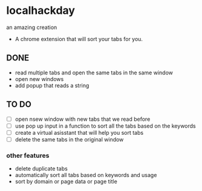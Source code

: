 # localhackday
an amazing creation

* A chrome extension that will sort your tabs for you.

## DONE
* read multiple tabs and open the same tabs in the same window
* open new windows
* add popup that reads a string 

## TO DO
- [ ] open nsew window with new tabs that we read before
- [ ] use pop up input in a function to sort all the tabs based on the keywords
- [ ] create a virtual asisstant that will help you sort tabs
- [ ] delete the same tabs in the original window
### other features
* delete duplicate tabs
* automatically sort all tabs based on keywords and usage
* sort by domain or page data or page title

